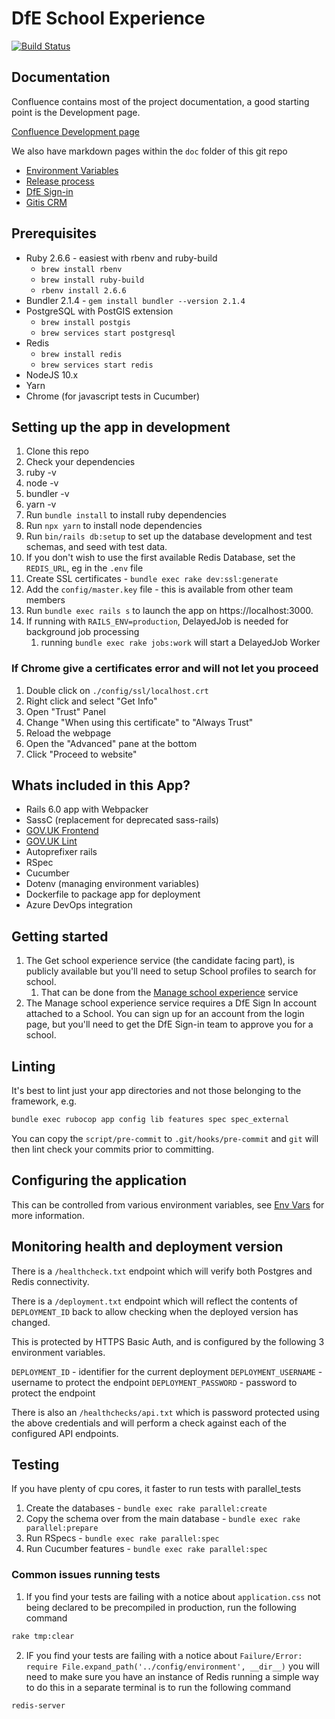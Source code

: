 # DfE School Experience

[![Build Status](https://dfe-ssp.visualstudio.com/School-Experience/_apis/build/status/School-Experience-CI?branchName=master)](https://dfe-ssp.visualstudio.com/School-Experience/_build/latest?definitionId=33&branchName=master)

## Documentation

Confluence contains most of the project documentation, a good starting point is
the Development page.

[Confluence Development page](https://dfedigital.atlassian.net/wiki/spaces/SE/pages/945618970/Development)

We also have markdown pages within the `doc` folder of this git repo

- [Environment Variables](doc/env-vars.md)
- [Release process](doc/release-process.md)
- [DfE Sign-in](doc/dfe-sigin.md)
- [Gitis CRM](doc/gitis-crm.md)

## Prerequisites

- Ruby 2.6.6 - easiest with rbenv and ruby-build
  - `brew install rbenv`
  - `brew install ruby-build`
  - `rbenv install 2.6.6`
- Bundler 2.1.4 - `gem install bundler --version 2.1.4`
- PostgreSQL with PostGIS extension
  - `brew install postgis`
  - `brew services start postgresql`
- Redis
  - `brew install redis`
  - `brew services start redis`
- NodeJS 10.x
- Yarn
- Chrome (for javascript tests in Cucumber)

## Setting up the app in development

1. Clone this repo
2. Check your dependencies
  1. ruby -v
  2. node -v
  3. bundler -v
  4. yarn -v
2. Run `bundle install` to install ruby dependencies
3. Run `npx yarn` to install node dependencies
4. Run `bin/rails db:setup` to set up the database development and test schemas, and seed with test data.
5. If you don't wish to use the first available Redis Database, set the `REDIS_URL`, eg in the `.env` file
6. Create SSL certificates - `bundle exec rake dev:ssl:generate`
7. Add the `config/master.key` file - this is available from other team members
8. Run `bundle exec rails s` to launch the app on https://localhost:3000.
9. If running with `RAILS_ENV=production`, DelayedJob is needed for background job processing
   1. running `bundle exec rake jobs:work` will start a DelayedJob Worker
   
### If Chrome give a certificates error and will not let you proceed

1. Double click on `./config/ssl/localhost.crt`
2. Right click and select "Get Info"
3. Open "Trust" Panel
4. Change "When using this certificate" to "Always Trust"
5. Reload the webpage
6. Open the "Advanced" pane at the bottom
7. Click "Proceed to website"

## Whats included in this App?

- Rails 6.0 app with Webpacker
- SassC (replacement for deprecated sass-rails)
- [GOV.UK Frontend](https://github.com/alphagov/govuk-frontend)
- [GOV.UK Lint](https://github.com/alphagov/rubocop-govuk)
- Autoprefixer rails
- RSpec
- Cucumber
- Dotenv (managing environment variables)
- Dockerfile to package app for deployment
- Azure DevOps integration

## Getting started

1. The Get school experience service (the candidate facing part), is publicly
available but you'll need to setup School profiles to search for school.
   1. That can be done from the [Manage school experience](https://localhost:3000/schools) service
2. The Manage school experience service requires a DfE Sign In account attached
to a School. You can sign up for an account from the login page, but you'll
need to get the DfE Sign-in team to approve you for a school.

## Linting

It's best to lint just your app directories and not those belonging to the framework, e.g.

```bash
bundle exec rubocop app config lib features spec spec_external
```

You can copy the `script/pre-commit` to `.git/hooks/pre-commit` and `git` will
then lint check your commits prior to committing.

## Configuring the application

This can be controlled from various environment variables, see
[Env Vars](doc/env-vars.md) for more information.

## Monitoring health and deployment version

There is a `/healthcheck.txt` endpoint which will verify both Postgres and
Redis connectivity.

There is a `/deployment.txt` endpoint which will reflect the contents of
`DEPLOYMENT_ID` back to allow checking when the deployed version has changed.

This is protected by HTTPS Basic Auth, and is configured by the following 3
environment variables.

`DEPLOYMENT_ID` - identifier for the current deployment
`DEPLOYMENT_USERNAME` - username to protect the endpoint
`DEPLOYMENT_PASSWORD` - password to protect the endpoint

There is also an `/healthchecks/api.txt` which is password protected using the
above credentials and will perform a check against each of the configured API
endpoints.

## Testing

If you have plenty of cpu cores, it faster to run tests with parallel_tests

1. Create the databases - `bundle exec rake parallel:create`
2. Copy the schema over from the main database - `bundle exec rake parallel:prepare`
3. Run RSpecs - `bundle exec rake parallel:spec`
3. Run Cucumber features - `bundle exec rake parallel:spec`

### Common issues running tests

1. If you find your tests are failing with a notice about `application.css` not being declared to be precompiled in production, run the following command

```bash
rake tmp:clear
```

2. IF you find your tests are failing with a notice about `Failure/Error: require File.expand_path('../config/environment', __dir__)` you will need to make sure you have an instance of Redis running a simple way to do this in a separate terminal is to run the following command

```bash
redis-server
```
